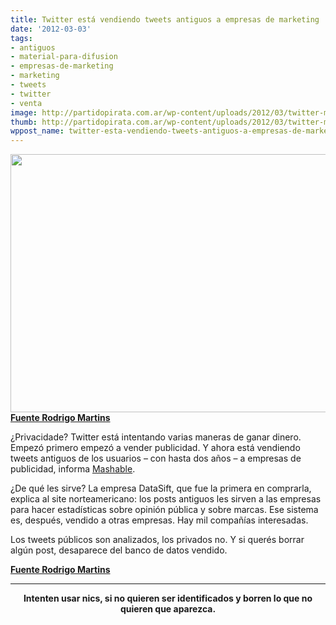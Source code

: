 ```yaml
---
title: Twitter está vendiendo tweets antiguos a empresas de marketing
date: '2012-03-03'
tags:
- antiguos
- material-para-difusion
- empresas-de-marketing
- marketing
- tweets
- twitter
- venta
image: http://partidopirata.com.ar/wp-content/uploads/2012/03/twitter-money.jpg
thumb: http://partidopirata.com.ar/wp-content/uploads/2012/03/twitter-money-150x150.jpg
wppost_name: twitter-esta-vendiendo-tweets-antiguos-a-empresas-de-marketing
---
```


<a href="http://partidopirata.com.ar/wp-content/uploads/2012/03/twitter-money.jpg"><img class="aligncenter size-full wp-image-3369" title="twitter-money" src="http://partidopirata.com.ar/wp-content/uploads/2012/03/twitter-money.jpg" alt="" width="550" height="413" /></a>
<strong><a href="http://blogs.estadao.com.br/rodrigo-martins/2012/02/28/twitter-esta-vendendo-tweets-antigos-para-empresas-de-marketing/" target="_blank">Fuente Rodrigo Martins</a></strong>

¿Privacidade? Twitter está intentando varias maneras de ganar dinero. Empezó primero empezó a vender publicidad. Y ahora está vendiendo tweets antiguos de los usuarios – con hasta dos años – a empresas de publicidad, informa <a href="http://mashable.com/2012/02/28/twitter-is-selling-old-tweets/" target="_blank">Mashable</a>.

¿De qué les sirve? La empresa DataSift, que fue la primera en comprarla, explica al site norteamericano: los posts antiguos les sirven a las empresas para hacer estadísticas sobre opinión pública y sobre marcas. Ese sistema es, después, vendido a otras empresas. Hay mil compañías interesadas.

Los tweets públicos son analizados, los privados no. Y si querés borrar algún post, desaparece del banco de datos vendido.

<strong><a href="http://blogs.estadao.com.br/rodrigo-martins/2012/02/28/twitter-esta-vendendo-tweets-antigos-para-empresas-de-marketing/" target="_blank">Fuente Rodrigo Martins</a></strong>

<hr />
<p style="text-align: center;"><strong>Intenten usar nics, si no quieren ser identificados y borren lo que no quieren que aparezca.</strong></p>
